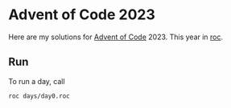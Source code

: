 # Advent of Code 2023

Here are my solutions for [Advent of Code](https://adventofcode.com/) 2023. This
year in [roc](https://www.roc-lang.org/).


## Run

To run a day, call 

```
roc days/day0.roc
```
